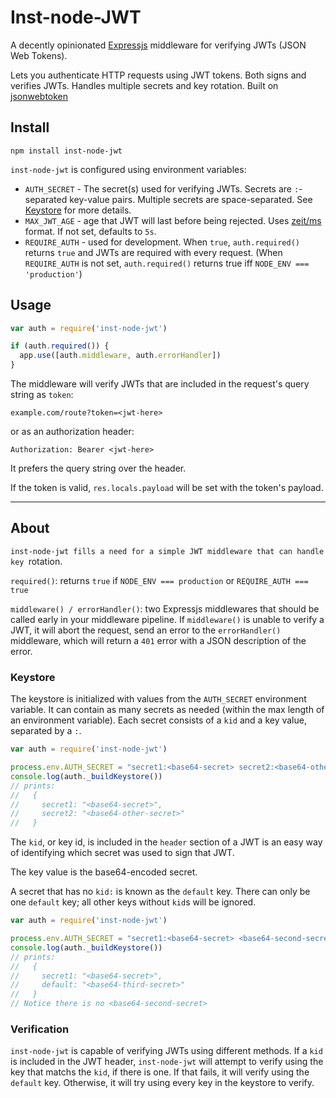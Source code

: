# Inst-node-JWT

A decently opinionated [Expressjs](http://expressjs.com/) middleware for
verifying JWTs (JSON Web Tokens).

Lets you authenticate HTTP requests using JWT tokens. Both signs and verifies
JWTs. Handles multiple secrets and key rotation. Built on
[jsonwebtoken](https://github.com/auth0/node-jsonwebtoken)


## Install

```
npm install inst-node-jwt
```

`inst-node-jwt` is configured using environment variables:
* `AUTH_SECRET` - The secret(s) used for verifying JWTs. Secrets are
`:`-separated key-value pairs. Multiple secrets are space-separated. See
[Keystore](#keystore) for more details.
* `MAX_JWT_AGE` - age that JWT will last before being rejected. Uses
[zeit/ms](https://github.com/zeit/ms) format. If not set, defaults to `5s`.
* `REQUIRE_AUTH` - used for development. When `true`, `auth.required()` returns
`true` and JWTs are required with every request. (When `REQUIRE_AUTH` is not
set, `auth.required()` returns true iff `NODE_ENV === 'production'`)


## Usage

```js
var auth = require('inst-node-jwt')

if (auth.required()) {
  app.use([auth.middleware, auth.errorHandler])
}
```

The middleware will verify JWTs that are included in the request's query string
as `token`:

```
example.com/route?token=<jwt-here>
```

or as an authorization header:

```
Authorization: Bearer <jwt-here>
```

It prefers the query string over the header.

If the token is valid, `res.locals.payload` will be set with the token's payload.

---

## About

`inst-node-jwt fills a need for a simple JWT middleware that can handle key
`rotation.

`required()`: returns `true` if `NODE_ENV === production` or
`REQUIRE_AUTH === true`

`middleware() / errorHandler()`: two Expressjs middlewares that should be called
early in your middleware pipeline. If `middleware()` is unable to verify a JWT,
it will abort the request, send an error to the `errorHandler()` middleware,
which will return a `401` error with a JSON description of the error.


### Keystore

The keystore is initialized with values from the `AUTH_SECRET` environment
variable. It can contain as many secrets as needed (within the max length of an
environment variable). Each secret consists of a `kid` and a key value,
separated by a `:`.

```js
var auth = require('inst-node-jwt')

process.env.AUTH_SECRET = "secret1:<base64-secret> secret2:<base64-other-secret>"
console.log(auth._buildKeystore())
// prints:
//   {
//     secret1: "<base64-secret>",
//     secret2: "<base64-other-secret>"
//   }
```

The `kid`, or key id, is included in the `header` section of a JWT is an easy
way of identifying which secret was used to sign that JWT.

The key value is the base64-encoded secret.

A secret that has no `kid:` is known as the `default` key. There can only be one
`default` key; all other keys without `kid`s will be ignored.


```js
var auth = require('inst-node-jwt')

process.env.AUTH_SECRET = "secret1:<base64-secret> <base64-second-secret> <base64-third-secret>"
console.log(auth._buildKeystore())
// prints:
//   {
//     secret1: "<base64-secret>",
//     default: "<base64-third-secret>"
//   }
// Notice there is no <base64-second-secret>
```


### Verification

`inst-node-jwt` is capable of verifying JWTs using different methods. If a
`kid` is included in the JWT header, `inst-node-jwt` will attempt to verify
using the key that matchs the `kid`, if there is one. If that fails, it will
verify using the `default` key. Otherwise, it will try using every key in the
keystore to verify.
